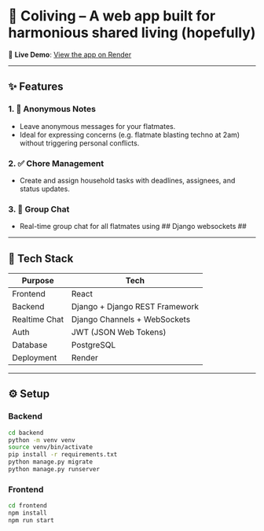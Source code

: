# 🏡 Coliving – A web app built for harmonious shared living (hopefully)

🚀 **Live Demo**: [View the app on Render](https://ihatemyflatmates.onrender.com)  

---

## ✨ Features

### 1. 📝 Anonymous Notes
- Leave anonymous messages for your flatmates.
- Ideal for expressing concerns (e.g. flatmate blasting techno at 2am) without triggering personal conflicts.

### 2. ✅ Chore Management
- Create and assign household tasks with deadlines, assignees, and status updates.

### 3. 💬 Group Chat
- Real-time group chat for all flatmates using ## Django websockets ##

---

## 🧠 Tech Stack

| Purpose       | Tech                           |
|----------------|--------------------------------|
| Frontend      | React                          |
| Backend       | Django + Django REST Framework |
| Realtime Chat | Django Channels + WebSockets   |
| Auth          | JWT (JSON Web Tokens)          |
| Database      | PostgreSQL                     |
| Deployment    | Render                         |

---

## ⚙️ Setup

### Backend
```bash
cd backend
python -m venv venv
source venv/bin/activate
pip install -r requirements.txt
python manage.py migrate
python manage.py runserver
```

### Frontend
```bash
cd frontend
npm install
npm run start
```
